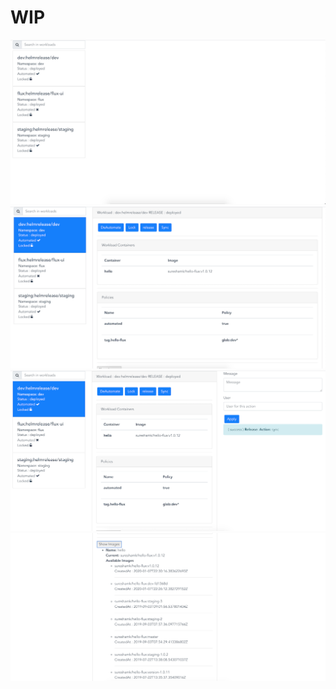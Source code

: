 # WIP


<img src="docs/screen-shots/Home.png"/>
<img src="docs/screen-shots/detail.png"/>
<img src="docs/screen-shots/action.png"/>
<img src="docs/screen-shots/list-images.png"/>
